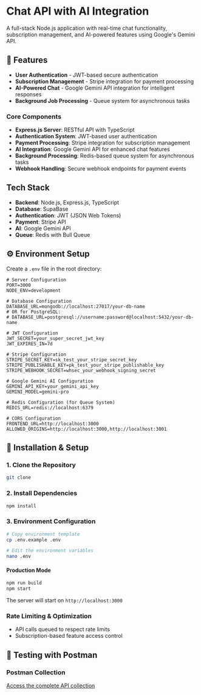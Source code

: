 # Chat API with AI Integration

A full-stack Node.js application with real-time chat functionality, subscription management, and AI-powered features using Google's Gemini API.

## 🚀 Features

- **User Authentication** - JWT-based secure authentication
- **Subscription Management** - Stripe integration for payment processing
- **AI-Powered Chat** - Google Gemini API integration for intelligent responses
- **Background Job Processing** - Queue system for asynchronous tasks


### Core Components

- **Express.js Server**: RESTful API with TypeScript
- **Authentication System**: JWT-based user authentication
- **Payment Processing**: Stripe integration for subscription management
- **AI Integration**: Google Gemini API for enhanced chat features
- **Background Processing**: Redis-based queue system for asynchronous tasks
- **Webhook Handling**: Secure webhook endpoints for payment events

## Tech Stack

- **Backend**: Node.js, Express.js, TypeScript
- **Database**: SupaBase
- **Authentication**: JWT (JSON Web Tokens)
- **Payment**: Stripe API
- **AI**: Google Gemini API
- **Queue**: Redis with Bull Queue

## ⚙️ Environment Setup

Create a `.env` file in the root directory:

```env
# Server Configuration
PORT=3000
NODE_ENV=development

# Database Configuration
DATABASE_URL=mongodb://localhost:27017/your-db-name
# OR for PostgreSQL:
# DATABASE_URL=postgresql://username:password@localhost:5432/your-db-name

# JWT Configuration
JWT_SECRET=your_super_secret_jwt_key
JWT_EXPIRES_IN=7d

# Stripe Configuration
STRIPE_SECRET_KEY=sk_test_your_stripe_secret_key
STRIPE_PUBLISHABLE_KEY=pk_test_your_stripe_publishable_key
STRIPE_WEBHOOK_SECRET=whsec_your_webhook_signing_secret

# Google Gemini AI Configuration
GEMINI_API_KEY=your_gemini_api_key
GEMINI_MODEL=gemini-pro

# Redis Configuration (for Queue System)
REDIS_URL=redis://localhost:6379

# CORS Configuration
FRONTEND_URL=http://localhost:3000
ALLOWED_ORIGINS=http://localhost:3000,http://localhost:3001
```

## 🚀 Installation & Setup

### 1. Clone the Repository
```bash
git clone 
```

### 2. Install Dependencies
```bash
npm install
```

### 3. Environment Configuration
```bash
# Copy environment template
cp .env.example .env

# Edit the environment variables
nano .env
```

#### Production Mode
```bash
npm run build
npm start
```

The server will start on `http://localhost:3000`

### Rate Limiting & Optimization
- API calls queued to respect rate limits
- Subscription-based feature access control

## 🧪 Testing with Postman

### Postman Collection
[Access the complete API collection](https://api333-5543.postman.co/workspace/api-Workspace~3799ad80-01e3-4f9f-8a5e-fcbcd84368b6/collection/24813690-e54cdeb7-72fb-4bbd-b2ae-14df70aa48f4?action=share&creator=24813690)
